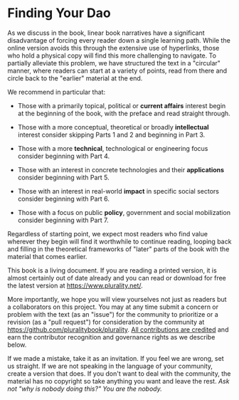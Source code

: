 # Finding Your Dao

As we discuss in the book, linear book narratives have a significant disadvantage of forcing every reader down a single learning path.  While the online version avoids this through the extensive use of hyperlinks, those who hold a physical copy will find this more challenging to navigate.  To partially alleviate this problem, we have structured the text in a "circular" manner, where readers can start at a variety of points, read from there and circle back to the "earlier" material at the end.

We recommend in particular that:

- Those with a primarily topical, political or **current affairs** interest begin at the beginning of the book, with the preface and read straight through.

- Those with a more conceptual, theoretical or broadly **intellectual** interest consider skipping Parts 1 and 2 and beginning in Part 3.

- Those with a more **technical**, technological or engineering focus consider beginning with Part 4.

- Those with an interest in concrete technologies and their **applications** consider beginning with Part 5.

- Those with an interest in real-world **impact** in specific social sectors consider beginning with Part 6.

- Those with a focus on public **policy**, government and social mobilization consider beginning with Part 7.

Regardless of starting point, we expect most readers who find value wherever they begin will find it worthwhile to continue reading, looping back and filling in the theoretical frameworks of "later" parts of the book with the material that comes earlier.

This book is a living document.  If you are reading a printed version, it is almost certainly out of date already and you can read or download for free the latest version at https://www.plurality.net/.

More importantly, we hope you will view yourselves not just as readers but a collaborators on this project.  You may at any time submit a concern or problem with the text (as an "issue") for the community to prioritize or a revision (as a "pull request")  for consideration by the community at https://github.com/pluralitybook/plurality.  [All contributions are credited](https://github.com/pluralitybook/plurality/blob/main/docs/Gov4Git%20and%20PMP.md) and earn the contributor recognition and governance rights as we describe below.

If we made a mistake, take it as an invitation.  If you feel we are wrong, set us straight.  If we are not speaking in the language of your community, create a version that does.  If you don't want to deal with the community, the material has no copyright so take anything you want and leave the rest.  *Ask not "why is nobody doing this?" You are the nobody.*

